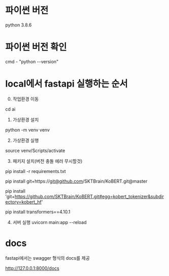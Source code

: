 # 파이썬 버전

python 3.8.6

# 파이썬 버전 확인

cmd - "python --version"

# local에서 fastapi 실행하는 순서

0. 작업환경 이동

cd ai

1. 가상환경 설치

python -m venv venv

2. 가상환경 실행

source venv/Scripts/activate

3. 패키지 설치(버전 충돌 에러 무시할것)

pip install -r requirements.txt

pip install git+https://git@github.com/SKTBrain/KoBERT.git@master

pip install 'git+https://github.com/SKTBrain/KoBERT.git#egg=kobert_tokenizer&subdirectory=kobert_hf'

pip install transformers==4.10.1

4. 서버 실행
uvicorn main:app --reload

# docs

fastapi에서는 swagger 형식의 docs를 제공

http://127.0.0.1:8000/docs